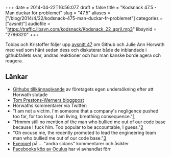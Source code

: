 +++
date = 2014-04-22T16:56:07Z
draft = false
title = "Kodsnack 47.5 - Man duckar för problemet"
slug = "47.5"
aliases = ["/blog/2014/4/22/kodsnack-475-man-duckar-fr-problemet"]
categories = ["avsnitt"]
audiofile = "https://traffic.libsyn.com/kodsnack/Kodsnack_22_april.mp3"
libsynid = "2796320"
+++

Tobias och Kristoffer följer upp [avsnitt 47](http://kodsnack.se/blog/2014/4/10/kodsnack-46-internet-borde-kunna-lsa-det-problemet) om Github och Julie Ann Horwath med vad som hänt sedan dess och diskuterar både de inblandade i githubfallets svar, andras reaktioner och hur man kanske borde agera och reagera.


## Länkar ##

* [Githubs tillkännagivande](https://github.com/blog/1823-results-of-the-github-investigation) av företagets egen undersökning efter att Horwath slutade
* [Tom Prestons-Werners bloggpost](http://tom.preston-werner.com/2014/04/21/farewell-github-hello-immersive-computing.html)
* Horwaths kommentarer via Twitter:
* "I am not a victim. I'm someone that a company's negligence pushed too far, for too long. I am living, breathing consequence."[1](https://twitter.com/nrrrdcore/status/458354654598811648)
* "Hmmm still no mention of the man who bullied me out of our code base because I  fuck him. Too popular to be accountable, I guess."[2](https://twitter.com/nrrrdcore/status/458347143086870528)
* "Oh excuse me, the recently promoted to lead the engineering team man who bullied me out of our code base."[3](https://twitter.com/nrrrdcore/status/458347574672388096)
* [Exempel](https://twitter.com/The_Infamy/status/458381409023836160) på … "andra sidans" kommentarer och åsikter
* [Facebooks köp av Oculus](http://kodsnack.se/blog/2014/4/6/kodsnack-45-din-noja-fr-mark-zuckerberg) har vi avhandlat förr

